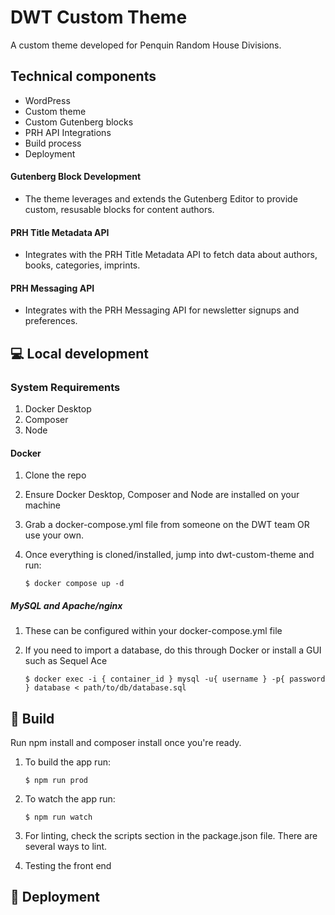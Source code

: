 # DWT Custom Theme
A custom theme developed for Penquin Random House Divisions.

## Technical components
- WordPress
- Custom theme
- Custom Gutenberg blocks
- PRH API Integrations
- Build process
- Deployment

#### Gutenberg Block Development
- The theme leverages and extends the Gutenberg Editor to provide custom, resusable blocks for content authors. 


#### PRH Title Metadata API
- Integrates with the PRH Title Metadata API to fetch data about authors, books, categories, imprints.

#### PRH Messaging API
- Integrates with the PRH Messaging API for newsletter signups and preferences.

## 💻 Local development
### System Requirements
1. Docker Desktop
2. Composer
3. Node


#### Docker
1. Clone the repo
2. Ensure Docker Desktop, Composer and Node are installed on your machine
3. Grab a docker-compose.yml file from someone on the DWT team OR use your own.
4. Once everything is cloned/installed, jump into dwt-custom-theme and run:

   ```
   $ docker compose up -d
   ```

##### MySQL and Apache/nginx
1. These can be configured within your docker-compose.yml file
2. If you need to import a database, do this through Docker or install a GUI such as Sequel Ace

   ```
   $ docker exec -i { container_id } mysql -u{ username } -p{ password } database < path/to/db/database.sql
   ```

## 🔧 Build
Run npm install and composer install once you're ready.

1. To build the app run: 

   ```
   $ npm run prod
   ```
2. To watch the app run: 

   ```
   $ npm run watch
   ```
3. For linting, check the scripts section in the package.json file. There are several ways to lint.

4. Testing the front end


## 🚀 Deployment
